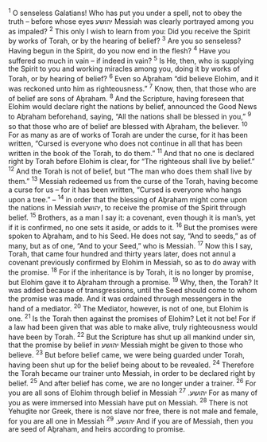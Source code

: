 <sup>1</sup> O senseless Galatians! Who has put you under a spell, not to obey the truth – before whose eyes יהושע Messiah was clearly portrayed among you as impaled?
<sup>2</sup> This only I wish to learn from you: Did you receive the Spirit by works of Torah, or by the hearing of belief?
<sup>3</sup> Are you so senseless? Having begun in the Spirit, do you now end in the flesh?
<sup>4</sup> Have you suffered so much in vain – if indeed in vain?
<sup>5</sup> Is He, then, who is supplying the Spirit to you and working miracles among you, doing it by works of Torah, or by hearing of belief?
<sup>6</sup> Even so Aḇraham “did believe Elohim, and it was reckoned unto him as righteousness.”
<sup>7</sup> Know, then, that those who are of belief are sons of Aḇraham.
<sup>8</sup> And the Scripture, having foreseen that Elohim would declare right the nations by belief, announced the Good News to Aḇraham beforehand, saying, “All the nations shall be blessed in you,”
<sup>9</sup> so that those who are of belief are blessed with Aḇraham, the believer.
<sup>10</sup> For as many as are of works of Torah are under the curse, for it has been written, “Cursed is everyone who does not continue in all that has been written in the book of the Torah, to do them.”
<sup>11</sup> And that no one is declared right by Torah before Elohim is clear, for “The righteous shall live by belief.”
<sup>12</sup> And the Torah is not of belief, but “The man who does them shall live by them.”
<sup>13</sup> Messiah redeemed us from the curse of the Torah, having become a curse for us – for it has been written, “Cursed is everyone who hangs upon a tree.” –
<sup>14</sup> in order that the blessing of Aḇraham might come upon the nations in Messiah יהושע, to receive the promise of the Spirit through belief.
<sup>15</sup> Brothers, as a man I say it: a covenant, even though it is man’s, yet if it is confirmed, no one sets it aside, or adds to it.
<sup>16</sup> But the promises were spoken to Aḇraham, and to his Seed. He does not say, “And to seeds,” as of many, but as of one, “And to your Seed,” who is Messiah.
<sup>17</sup> Now this I say, Torah, that came four hundred and thirty years later, does not annul a covenant previously confirmed by Elohim in Messiah, so as to do away with the promise.
<sup>18</sup> For if the inheritance is by Torah, it is no longer by promise, but Elohim gave it to Aḇraham through a promise.
<sup>19</sup> Why, then, the Torah? It was added because of transgressions, until the Seed should come to whom the promise was made. And it was ordained through messengers in the hand of a mediator.
<sup>20</sup> The Mediator, however, is not of one, but Elohim is one.
<sup>21</sup> Is the Torah then against the promises of Elohim? Let it not be! For if a law had been given that was able to make alive, truly righteousness would have been by Torah.
<sup>22</sup> But the Scripture has shut up all mankind under sin, that the promise by belief in יהושע Messiah might be given to those who believe.
<sup>23</sup> But before belief came, we were being guarded under Torah, having been shut up for the belief being about to be revealed.
<sup>24</sup> Therefore the Torah became our trainer unto Messiah, in order to be declared right by belief.
<sup>25</sup> And after belief has come, we are no longer under a trainer.
<sup>26</sup> For you are all sons of Elohim through belief in Messiah יהושע.
<sup>27</sup> For as many of you as were immersed into Messiah have put on Messiah.
<sup>28</sup> There is not Yehuḏite nor Greek, there is not slave nor free, there is not male and female, for you are all one in Messiah יהושע.
<sup>29</sup> And if you are of Messiah, then you are seed of Aḇraham, and heirs according to promise.
